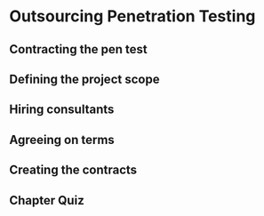 # Outsourcing Penetration Testing
## Contracting the pen test
## Defining the project scope
## Hiring consultants
## Agreeing on terms
## Creating the contracts
## Chapter Quiz


